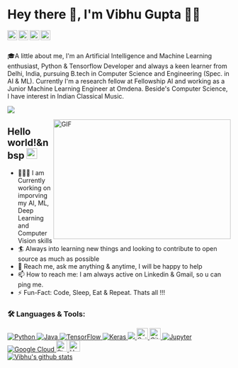 # Hey there 👋, I'm Vibhu Gupta 👨‍💻
<a href="https://www.linkedin.com/in/vibhu-gupta-10616/">
<img align="left" alt="Vibhu's LinkdeIN" width="22px" src="https://www.iconsdb.com/icons/preview/white/linkedin-3-xl.png" />
</a>
<a href="https://www.instagram.com/vibhu10616/">
<img align="left" alt="Vibhu's Instagram" width="22px" src="https://www.iconsdb.com/icons/preview/white/instagram-xxl.png" />
</a>
<a href="https://t.me/Vibhu10616">
<img align="left" alt="Vibhu's Telegram" width="22px" src="https://www.iconsdb.com/icons/preview/white/telegram-xxl.png" />
</a>
<a href="https://twitter.com/Vibhu31598482">
<img align="left" alt="Vibhu Gupta | Twitter" width="22px" src="https://www.iconsdb.com/icons/preview/white/twitter-4-xl.png" />
</a>
<br/>
<br/>

🎓A little about me, I'm an Artificial Intelligence and Machine Learning enthusiast, Python & Tensorflow Developer and always a keen learner from Delhi, India, pursuing B.tech in Computer Science and Engineering (Spec. in AI & ML). Currently I'm a research fellow at Fellowship AI and working as a Junior Machine Learning Engineer at Omdena. Beside's Computer Science, I have interest in Indian Classical Music.

![](https://komarev.com/ghpvc/?username=Vibhugupta10616&label=Views&color=blue&style=plastic")

<img align="right" alt="GIF" width=400 height=270 src="https://raw.githubusercontent.com/abhisheknaiidu/abhisheknaiidu/master/code.gif">

## Hello world!&nbsp <img src="https://github.com/TheDudeThatCode/TheDudeThatCode/blob/master/Assets/Earth.gif" width=24>

- 👨🏽‍💻 I am Currently working on imporving my AI, ML, Deep Learning and Computer Vision skills 
- 🏄‍ Always into learning new things and looking to contribute to open source as much as possible
- 💬 Reach me, ask me anything & anytime, I will be happy to help
- 📫 How to reach me: I am always active on Linkedin & Gmail, so u can ping me.
- ⚡️ Fun-Fact: Code, Sleep, Eat & Repeat. Thats all !!!


### 🛠 Languages & Tools:

<p align="left">  
  <a href="https://www.python.org/" target="_blank"> <img alt="Python" src="https://img.shields.io/badge/python%20-%2314354C.svg?&style=for-the-badge&logo=python&logoColor=white"/> </a> 
  <a href="https://www.oracle.com/java/technologies/" target="_blank"> <img alt="Java" src="https://img.shields.io/badge/Java-2C2D72?style=for-the-badge&logo=java&logoColor=white"/> </a>
  <a href="https://tensorflow.org/" target="_blank"> <img alt="TensorFlow" src="https://img.shields.io/badge/TensorFlow%20-%23FF6F00.svg?&style=for-the-badge&logo=TensorFlow&logoColor=white"/> </a> 
  <a href="https://keras.io/" target="_blank"> <img alt="Keras" src="https://img.shields.io/badge/Keras%20-%23D00000.svg?&style=for-the-badge&logo=Keras&logoColor=white"/> </a>
  <a href="https://opencv.org/" target="_blank"> <img src="https://img.shields.io/badge/OpenCV-27338e?style=for-the-badge&logo=OpenCV&logoColor=white" /> </a>
  <a href="https://sklearn.org/" target="_blank"> <img src="https://img.shields.io/badge/Scikit Learn-282C34?logo=scikit-learn" alt="ScikitLearn logo" title="Scikit Learn" height="25" /> </a>  
  <a href="https://git-scm.com/" target="_blank"> <img src="https://img.shields.io/badge/Git-282C34?logo=git" alt="Git logo" title="Git" height="25" /> </a> 
  <a href="https://jupyter.org/" target="_blank"> <img alt="Jupyter" src="https://img.shields.io/badge/Jupyter%20-%23F37626.svg?&style=for-the-badge&logo=Jupyter&logoColor=white" /> </a> 
  <a href = "https://cloud.google.com/" target = "_blank"> <img alt="Google Cloud" src="https://img.shields.io/badge/Google%20Cloud%20-%234285F4.svg?&style=for-the-badge&logo=google-cloud&logoColor=white"/> </a> 
  <a href="https://streamlit.io/" target="_blank"> <img src="https://img.shields.io/badge/Streamlit-282C34?logo=streamlit" alt="Streamlit logo" title="Heroku" height="25"/> </a> 
  <a href="https://www.heroku.com/" target="_blank"> <img src="https://img.shields.io/badge/Heroku-282C34?logo=heroku&logoColor=A3AAEB" alt="Heroku logo" title="Heroku" height="25" /> </a> 
  
<a href="https://github.com/Vibhugupta10616">
 <br/>
 <img align="center" src="https://github-readme-stats.vercel.app/api?username=Vibhugupta10616&show_icons=true&theme=dark&line_height=27" alt="Vibhu's github stats"/>
</a>


